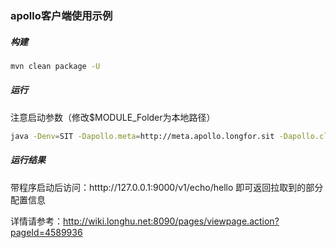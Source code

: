 ### apollo客户端使用示例



##### 构建

```bash
mvn clean package -U
```



##### 运行

注意启动参数（修改$MODULE_Folder为本地路径）

````bash
java -Denv=SIT -Dapollo.meta=http://meta.apollo.longfor.sit -Dapollo.cluster=sit -Dapollo.private.key=${MODULE_Folder}/gaia-gfs-demo-apollo/apollo_key_gen/apollo_private_key -jar target/gaia-gfs-demo-apollo.jar
````


##### 运行结果

带程序启动后访问：htttp://127.0.0.1:9000/v1/echo/hello  即可返回拉取到的部分配置信息

详情请参考：http://wiki.longhu.net:8090/pages/viewpage.action?pageId=4589936

